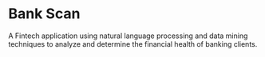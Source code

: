 # Bank Scan
 A Fintech application using natural language processing and data mining techniques to analyze and determine the financial health of banking clients.
